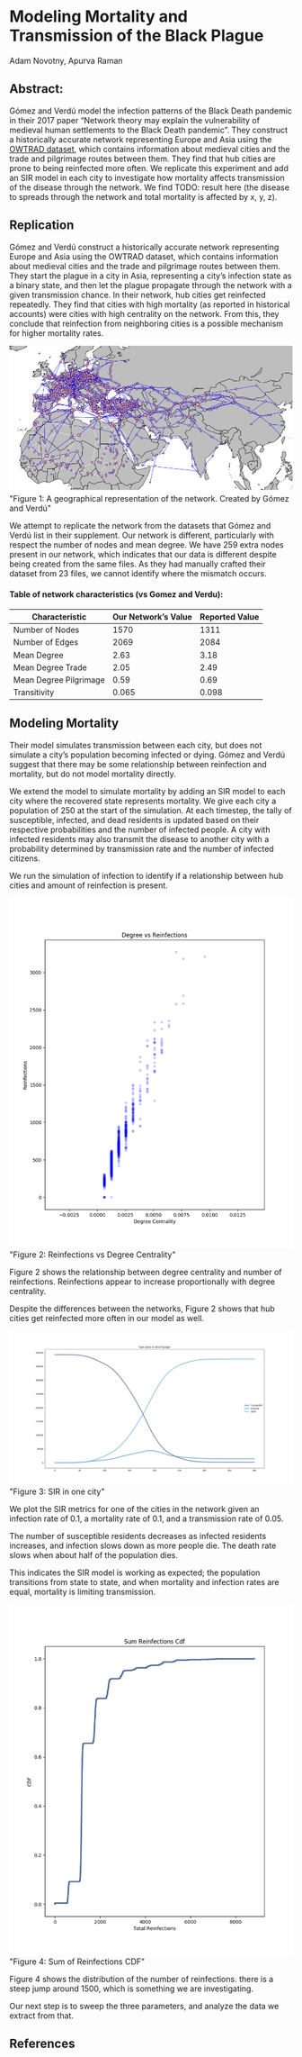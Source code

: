 # Modeling Mortality and Transmission of the Black Plague
Adam Novotny, Apurva Raman

## Abstract:
Gómez and Verdú model the infection patterns of the Black Death pandemic in their 2017 paper “Network theory may explain the vulnerability of medieval human settlements to the Black Death pandemic”. They construct a historically accurate network representing Europe and Asia using the [OWTRAD dataset][1], which contains information about medieval cities and the trade and pilgrimage routes between them. They find that hub cities are prone to being reinfected more often. We replicate this experiment and add an SIR model in each city to investigate how mortality affects transmission of the disease through the network. We find TODO: result here (the disease to spreads through the network and total mortality is affected by x, y, z).

## Replication
Gómez and Verdú construct a historically accurate network representing Europe and Asia using the OWTRAD dataset, which contains information about medieval cities and the trade and pilgrimage routes between them. They start the plague in a city in Asia, representing a city’s infection state as a binary state, and then let the plague propagate through the network with a given transmission chance. In their network, hub cities get reinfected repeatedly. They find that cities with high mortality (as reported in historical accounts) were cities with high centrality on the network. From this, they conclude that reinfection from neighboring cities is a possible mechanism for higher mortality rates.

![Figure 1: network](media/Geographical_network.png)
"Figure 1: A geographical representation of the network. Created by Gómez and Verdú"

We attempt to replicate the network from the datasets that Gómez and Verdú list in their supplement. Our network is different, particularly with respect the number of nodes and mean degree. We have 259 extra nodes present in our network, which indicates that our data is different despite being created from the same files. As they had manually crafted their dataset from 23 files, we cannot identify where the mismatch occurs.

#### Table of network characteristics (vs Gomez and Verdu):
| Characteristic | Our Network’s Value | Reported Value |
| --- | --- | --- |
| Number of Nodes | 1570 | 1311
| Number of Edges | 2069 | 2084
| Mean Degree | 2.63 | 3.18
| Mean Degree Trade | 2.05 | 2.49
| Mean Degree Pilgrimage| 0.59 |  0.69
| Transitivity | 0.065 | 0.098 |


## Modeling Mortality
Their model simulates transmission between each city, but does not simulate a city’s population becoming infected or dying. Gómez and Verdú suggest that there may be some relationship between reinfection and mortality, but do not model mortality directly.

We extend the model to simulate mortality by adding an SIR model to each city where the recovered state represents mortality. We give each city a population of 250 at the start of the simulation. At each timestep, the tally of susceptible, infected, and dead residents is updated based on their respective probabilities and the number of infected people. A city with infected residents may also transmit the disease to another city with a probability determined by transmission rate and the number of infected citizens.

We run the simulation of infection to identify if a relationship between hub cities and amount of reinfection is present.

![Figure 2: degree_vs_reinfection](media/degree_vs_infections2.png)
"Figure 2: Reinfections vs Degree Centrality"

Figure 2 shows the relationship between degree centrality and number of reinfections. Reinfections appear to increase proportionally with degree centrality.

Despite the differences between the networks, Figure 2 shows that hub cities get reinfected more often in our model as well.



![Figure 3: SIR_One_city.png](media/SIR_One_city.png)
"Figure 3: SIR in one city"

We plot the SIR metrics for one of the cities in the network given an infection rate of 0.1, a mortality rate of 0.1, and a transmission rate of 0.05.

The number of susceptible residents decreases as infected residents increases, and infection slows down as more people die. The death rate slows when about half of the population dies.

This indicates the SIR model is working as expected; the population transitions from state to state, and when mortality and infection rates are equal, mortality is limiting transmission.

![Figure 4: Sum Reinfections CDF](media/Sum_Reinfections_CDF.png)
"Figure 4: Sum of Reinfections CDF"

Figure 4 shows the distribution of the number of reinfections. there is a steep jump around 1500, which is something we are investigating.

Our next step is to sweep the three parameters, and analyze the data we extract from that.


## References
[1]: http://ciolek.com/OWTRAD/DATA/oddda.html  "OWTRAD Dataset"
